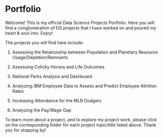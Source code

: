 # Portfolio
Welcome! This is my official Data Science Projects Portfolio. Here you will find a conglomeration of DS projects that I have worked on and poured my heart &amp; soul into. Enjoy!

The projects you will find here include:
1. Assessing the Relationship between Population and Planetary Resource Usage/Depletion/Remnants

2. Assessing Colicky Horses and Life Outcomes

3. National Parks Analysis and Dashboard

4. Analyzing IBM Employee Data to Assess and Predict Employee Attrition Rates

5. Increasing Attendance for the MLB Dodgers

6. Analyzing the Pay/Wage Gap

To learn more about a project, and to explore my project work, please click on the corresponding folder for each project topic/title listed above. Thank you for stopping by!
